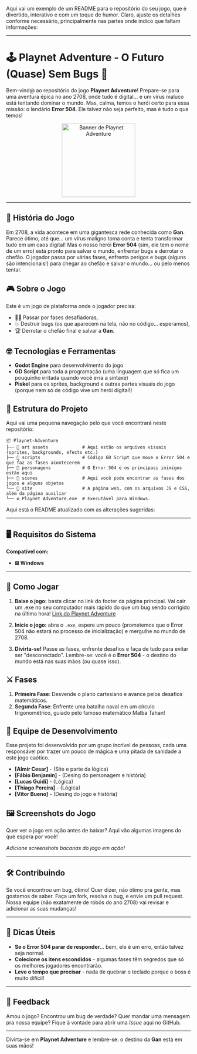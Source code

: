 Aqui vai um exemplo de um README para o repositório do seu jogo, que é divertido, interativo e com um toque de humor. Claro, ajuste os detalhes conforme necessário, principalmente nas partes onde indico que faltam informações:

---

# 🕹️ Playnet Adventure - O Futuro (Quase) Sem Bugs 🌌

Bem-vind@ ao repositório do jogo **Playnet Adventure**! Prepare-se para uma aventura épica no ano 2708, onde tudo é digital... e um vírus maluco está tentando dominar o mundo. Mas, calma, temos o herói certo para essa missão: o lendário **Error 504**. Ele talvez não seja perfeito, mas é tudo o que temos!

<div align="center">
  <img src="Site/Imagens/banner.png" alt="Banner de Playnet Adventure" width="200px">
</div>

---

## 📜 História do Jogo

Em 2708, a vida acontece em uma gigantesca rede conhecida como **Gan**. Parece ótimo, até que... um vírus maligno toma conta e tenta transformar tudo em um caos digital! Mas o nosso herói **Error 504** (sim, ele tem o nome de um erro) está pronto para salvar o mundo, enfrentar bugs e derrotar o chefão. O jogador passa por várias fases, enfrenta perigos e bugs (alguns são intencionais!) para chegar ao chefão e salvar o mundo... ou pelo menos tentar.

## 🎮 Sobre o Jogo

Este é um jogo de plataforma onde o jogador precisa:
- 🧗‍♂️ Passar por fases desafiadoras,
- 💥 Destruir bugs (os que aparecem na tela, não no código... esperamos),
- 🏆 Derrotar o chefão final e salvar a **Gan**.

## 🤓 Tecnologias e Ferramentas

- **Godot Engine** para desenvolvimento do jogo
- **GD Script** para toda a programação (uma linguagem que só fica um pouquinho irritada quando você erra a sintaxe)
- **Piskel** para os sprites, background e outras partes visuais do jogo (porque nem só de código vive um herói digital!)

## 📂 Estrutura do Projeto

Aqui vai uma pequena navegação pelo que você encontrará neste repositório:

```
📦 Playnet-Adventure
├── 📁 art assets             # Aqui estão os arquivos visuais (sprites, backgrounds, efects etc.)
├── 📁 scripts                # Código GD Script que move o Error 504 e que faz as fases acontecerem
├── 📁 personagens            # O Error 504 e os principasi inimigos estão aqui
├── 📁 scenes                 # Aqui você pode encontrar as fases dos jogos e alguns objetos 
└── 📁 site                   # A página web, com os arquivos JS e CSS, além da página auxiliar
└── ⚙️ Playnet Adventure.exe  # Executável para Windows.
```

Aqui está o README atualizado com as alterações sugeridas:

---

## 🖥️ Requisitos do Sistema

**Compatível com:**  
- **⊞ Windows**  

---

## 🚀 Como Jogar

1. **Baixe o jogo:** basta clicar no link do footer da página principal. Vai cair um .exe no seu computador mais rápido do que um bug sendo corrigido na última hora! [Link do Playnet Adventure](Site/Playney_Adventure.exe)

2. **Inicie o jogo:** abra o `.exe`, espere um pouco (prometemos que o Error 504 não estará no processo de inicialização) e mergulhe no mundo de 2708.

3. **Divirta-se!** Passe as fases, enfrente desafios e faça de tudo para evitar ser "desconectado". Lembre-se: você é o **Error 504** - o destino do mundo está nas suas mãos (ou quase isso).


## ⚔️ Fases

1. **Primeira Fase**: Desvende o plano cartesiano e avance pelos desafios matemáticos.
2. **Segunda Fase**: Enfrente uma batalha naval em um círculo trigonométrico, guiado pelo famoso matemático Malba Tahan!

## 👥 Equipe de Desenvolvimento

Esse projeto foi desenvolvido por um grupo incrível de pessoas, cada uma responsável por trazer um pouco de mágica e uma pitada de sanidade a este jogo caótico.

- **[Almir Cesar]** - (Site e parte da lógica)
- **[Fábio Benjamin]** - (Desing do personagem e história)
- **[Lucas Guidi]** - (Lógica)
- **[Thiago Pereira]** - (Lógica)
- **[Vitor Bueno]** - (Desing do jogo e história)

## 🖼️ Screenshots do Jogo

Quer ver o jogo em ação antes de baixar? Aqui vão algumas imagens do que espera por você!

*Adicione screenshots bacanas do jogo em ação!*

---

## 🛠️ Contribuindo

Se você encontrou um bug, ótimo! Quer dizer, não ótimo pra gente, mas gostamos de saber. Faça um fork, resolva o bug, e envie um pull request. Nossa equipe (não exatamente de robôs do ano 2708) vai revisar e adicionar as suas mudanças!

---

## 🧠 Dicas Úteis

- **Se o Error 504 parar de responder**... bem, ele é um erro, então talvez seja normal.
- **Colecione os itens escondidos** - algumas fases têm segredos que só os melhores jogadores encontrarão.
- **Leve o tempo que precisar** - nada de quebrar o teclado porque o boss é muito difícil!

---

## 🌟 Feedback

Amou o jogo? Encontrou um bug de verdade? Quer mandar uma mensagem pra nossa equipe? Fique à vontade para abrir uma *Issue* aqui no GitHub.

---

Divirta-se em **Playnet Adventure** e lembre-se: o destino da **Gan** está em suas mãos!